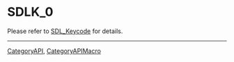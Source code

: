 # SDLK_0

Please refer to [SDL_Keycode](SDL_Keycode) for details.

----
[CategoryAPI](CategoryAPI), [CategoryAPIMacro](CategoryAPIMacro)

